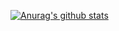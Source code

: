 [![Anurag's github stats](https://github-readme-stats.vercel.app/api?username=mcxinyu)](https://github.com/anuraghazra/github-readme-stats)
